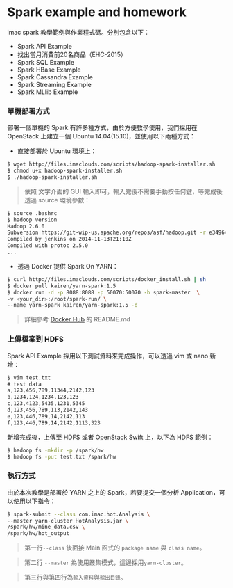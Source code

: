 # Spark example and homework
imac spark 教學範例與作業程式碼。分別包含以下：
* Spark API Example
* 找出當月消費前20名商品（EHC-2015）
* Spark SQL Example
* Spark HBase Example
* Spark Cassandra Example
* Spark Streaming Example
* Spark MLlib Example

### 單機部署方式
部署一個單機的 Spark 有許多種方式，由於方便教學使用，我們採用在 OpenStack 上建立一個 Ubuntu 14.04(15.10)，並使用以下兩種方式：
* 直接部署於 Ubuntu 環境上：
```sh
$ wget http://files.imaclouds.com/scripts/hadoop-spark-installer.sh
$ chmod u+x hadoop-spark-installer.sh
$ ./hadoop-spark-installer.sh
```
> 依照 文字介面的 GUI 輸入即可，輸入完後不需要手動按任何鍵，等完成後透過 source 環境參數：
```sh
$ source .bashrc
$ hadoop version
Hadoop 2.6.0
Subversion https://git-wip-us.apache.org/repos/asf/hadoop.git -r e3496499ecb8d220fba99dc5ed4c99c8f9e33bb1
Compiled by jenkins on 2014-11-13T21:10Z
Compiled with protoc 2.5.0
...
```

* 透過 Docker 提供 Spark On YARN：
```sh
$ curl http://files.imaclouds.com/scripts/docker_install.sh | sh
$ docker pull kairen/yarn-spark:1.5
$ docker run -d -p 8088:8088 -p 50070:50070 -h spark-master  \
-v <your_dir>:/root/spark-run/ \
--name yarn-spark kairen/yarn-spark:1.5 -d
```
> 詳細參考 [Docker Hub](https://hub.docker.com/r/kairen/yarn-spark/) 的 README.md

### 上傳檔案到 HDFS
Spark API Example 採用以下測試資料來完成操作，可以透過 vim 或 nano 新增：
```txt
$ vim test.txt
# test data
a,123,456,789,11344,2142,123
b,1234,124,1234,123,123
c,123,4123,5435,1231,5345
d,123,456,789,113,2142,143
e,123,446,789,14,2142,113
f,123,446,789,14,2142,1113,323
```
新增完成後，上傳至 HDFS 或者 OpenStack Swift 上，以下為 HDFS 範例：
```sh
$ hadoop fs -mkdir -p /spark/hw
$ hadoop fs -put test.txt /spark/hw
```

### 執行方式
由於本次教學是部署於 YARN 之上的 Spark，若要提交一個分析 Application，可以使用以下指令：
```sh
$ spark-submit --class com.imac.hot.Analysis \
--master yarn-cluster HotAnalysis.jar \
/spark/hw/mine_data.csv \
/spark/hw/hot_output
```
> 第一行```--class``` 後面接 Main 函式的 ```package name``` 與 ```class name```。

> 第二行 ```--master``` 為使用叢集模式，這邊採用```yarn-cluster```。

> 第三行與第四行為```輸入資料```與```輸出目錄```。
